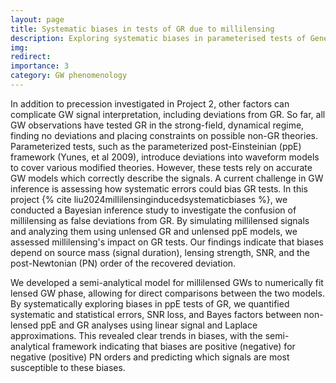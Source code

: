 ```yaml
---
layout: page
title: Systematic biases in tests of GR due to millilensing
description: Exploring systematic biases in parameterised tests of General Relativity 
img: 
redirect: 
importance: 3
category: GW phenomenology
---
```


In addition to precession investigated in Project 2, other factors can complicate GW signal interpretation, including deviations from GR.
So far, all GW observations have tested GR in the strong-field, dynamical regime, finding no deviations and placing constraints on possible non-GR theories. 
Parameterized tests, such as the parameterized post-Einsteinian (ppE) framework (Yunes, et al 2009), introduce deviations into waveform models to cover various modified theories.
However, these tests rely on accurate GW models which correctly describe the signals. 
A current challenge in GW inference is assessing how systematic errors could bias GR tests.
In this project {% cite liu2024millilensinginducedsystematicbiases %}, we conducted a Bayesian inference study to investigate the confusion of millilensing as false deviations from GR.
By simulating millilensed signals and analyzing them using unlensed GR and unlensed ppE models, we assessed millilensing's impact on GR tests.
Our findings indicate that biases depend on source mass (signal duration), lensing strength, SNR, and the post-Newtonian (PN) order of the recovered deviation. 

We developed a semi-analytical model for millilensed GWs to numerically fit lensed GW phase, allowing for direct comparisons between the two models.
By systematically exploring biases in ppE tests of GR, we quantified systematic and statistical errors, SNR loss, and Bayes factors between non-lensed ppE and GR analyses using linear signal and Laplace approximations.
This revealed clear trends in biases, with the semi-analytical framework indicating that biases are positive (negative) for negative (positive) PN orders and predicting which signals are most susceptible to these biases.
